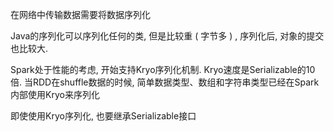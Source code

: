 在网络中传输数据需要将数据序列化

Java的序列化可以序列化任何的类, 但是比较重 ( 字节多 ) , 序列化后, 对象的提交也比较大. 

Spark处于性能的考虑, 开始支持Kryo序列化机制. Kryo速度是Serializable的10倍. 当RDD在shuffle数据的时候, 简单数据类型、数组和字符串类型已经在Spark内部使用Kryo来序列化

即使使用Kryo序列化, 也要继承Serializable接口